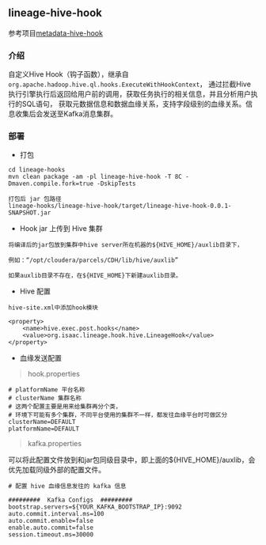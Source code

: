 ## lineage-hive-hook

参考项目[metadata-hive-hook](https://github.com/Bill-cc/metadata-hive-hook.git)

### 介绍
自定义Hive Hook（钩子函数），继承自```org.apache.hadoop.hive.ql.hooks.ExecuteWithHookContext```，
通过拦截Hive执行引擎执行后返回给用户前的调用，获取任务执行的相关信息，并且分析用户执行的SQL语句，
获取元数据信息和数据血缘关系，支持字段级别的血缘关系。信息收集后会发送至Kafka消息集群。

### 部署

* 打包

```
cd lineage-hooks
mvn clean package -am -pl lineage-hive-hook -T 8C -Dmaven.compile.fork=true -DskipTests

打包后 jar 包路径
lineage-hooks/lineage-hive-hook/target/lineage-hive-hook-0.0.1-SNAPSHOT.jar
```

* Hook jar 上传到 Hive 集群

```
将编译后的jar包放到集群中hive server所在机器的${HIVE_HOME}/auxlib目录下，

例如：“/opt/cloudera/parcels/CDH/lib/hive/auxlib”

如果auxlib目录不存在，在${HIVE_HOME}下新建auxlib目录。
```

* Hive 配置

```
hive-site.xml中添加hook模块

<property>
    <name>hive.exec.post.hooks</name>
    <value>org.isaac.lineage.hook.hive.LineageHook</value>
</property>
```
* 血缘发送配置

> hook.properties

```
# platformName 平台名称
# clusterName 集群名称
# 这两个配置主要是用来给集群再分个类，
# 环境下可能有多个集群，不同平台使用的集群不一样，都发往血缘平台时可做区分
clusterName=DEFAULT
platformName=DEFAULT
```

> kafka.properties

可以将此配置文件放到和jar包同级目录中，即上面的${HIVE_HOME}/auxlib，会优先加载同级外部的配置文件。

```
# 配置 hive 血缘信息发往的 kafka 信息

#########  Kafka Configs  #########
bootstrap.servers=${YOUR_KAFKA_BOOTSTRAP_IP}:9092
auto.commit.interval.ms=100
auto.commit.enable=false
enable.auto.commit=false
session.timeout.ms=30000
```

